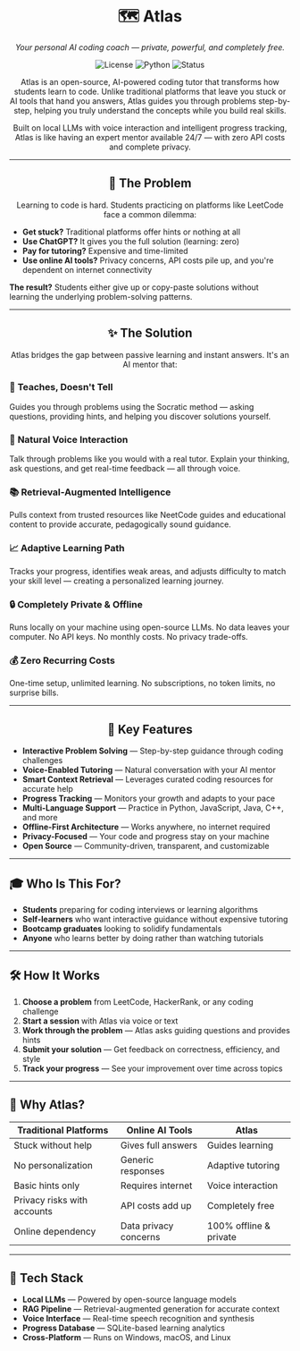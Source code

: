 <h1 align="center">🗺️ Atlas</h1>

<p align="center">
  <em>Your personal AI coding coach — private, powerful, and completely free.</em>
</p>

<p align="center">
  <img src="https://img.shields.io/badge/License-MIT-blue.svg" alt="License">
  <img src="https://img.shields.io/badge/Python-3.8+-green.svg" alt="Python">
  <img src="https://img.shields.io/badge/Status-Active-success.svg" alt="Status">
</p>

<p align="center">
Atlas is an open-source, AI-powered coding tutor that transforms how students learn to code. Unlike traditional platforms that leave you stuck or AI tools that hand you answers, Atlas guides you through problems step-by-step, helping you truly understand the concepts while you build real skills.
</p>

<p align="center">
Built on local LLMs with voice interaction and intelligent progress tracking, Atlas is like having an expert mentor available 24/7 — with zero API costs and complete privacy.
</p>

---

<h2 align="center">🎯 The Problem</h2>

<p align="center">
Learning to code is hard. Students practicing on platforms like LeetCode face a common dilemma:
</p>

- **Get stuck?** Traditional platforms offer hints or nothing at all
- **Use ChatGPT?** It gives you the full solution (learning: zero)
- **Pay for tutoring?** Expensive and time-limited
- **Use online AI tools?** Privacy concerns, API costs pile up, and you're dependent on internet connectivity

**The result?** Students either give up or copy-paste solutions without learning the underlying problem-solving patterns.

---

<h2 align="center">✨ The Solution</h2>

<p align="center">
Atlas bridges the gap between passive learning and instant answers. It's an AI mentor that:
</p>

### 🧠 **Teaches, Doesn't Tell**
Guides you through problems using the Socratic method — asking questions, providing hints, and helping you discover solutions yourself.

### 🎤 **Natural Voice Interaction**
Talk through problems like you would with a real tutor. Explain your thinking, ask questions, and get real-time feedback — all through voice.

### 📚 **Retrieval-Augmented Intelligence**
Pulls context from trusted resources like NeetCode guides and educational content to provide accurate, pedagogically sound guidance.

### 📈 **Adaptive Learning Path**
Tracks your progress, identifies weak areas, and adjusts difficulty to match your skill level — creating a personalized learning journey.

### 🔒 **Completely Private & Offline**
Runs locally on your machine using open-source LLMs. No data leaves your computer. No API keys. No monthly costs. No privacy trade-offs.

### 💰 **Zero Recurring Costs**
One-time setup, unlimited learning. No subscriptions, no token limits, no surprise bills.

---

<h2 align="center">🚀 Key Features</h2>

- **Interactive Problem Solving** — Step-by-step guidance through coding challenges
- **Voice-Enabled Tutoring** — Natural conversation with your AI mentor
- **Smart Context Retrieval** — Leverages curated coding resources for accurate help
- **Progress Tracking** — Monitors your growth and adapts to your pace
- **Multi-Language Support** — Practice in Python, JavaScript, Java, C++, and more
- **Offline-First Architecture** — Works anywhere, no internet required
- **Privacy-Focused** — Your code and progress stay on your machine
- **Open Source** — Community-driven, transparent, and customizable

---

## 🎓 Who Is This For?

- **Students** preparing for coding interviews or learning algorithms
- **Self-learners** who want interactive guidance without expensive tutoring
- **Bootcamp graduates** looking to solidify fundamentals
- **Anyone** who learns better by doing rather than watching tutorials

---

## 🛠️ How It Works

1. **Choose a problem** from LeetCode, HackerRank, or any coding challenge
2. **Start a session** with Atlas via voice or text
3. **Work through the problem** — Atlas asks guiding questions and provides hints
4. **Submit your solution** — Get feedback on correctness, efficiency, and style
5. **Track your progress** — See your improvement over time across topics

---

## 🌟 Why Atlas?

| Traditional Platforms | Online AI Tools | **Atlas** |
|----------------------|-----------------|-----------|
| Stuck without help | Gives full answers | Guides learning |
| No personalization | Generic responses | Adaptive tutoring |
| Basic hints only | Requires internet | Voice interaction |
| Privacy risks with accounts | API costs add up | Completely free |
| Online dependency | Data privacy concerns | 100% offline & private |

---

## 🔧 Tech Stack

- **Local LLMs** — Powered by open-source language models
- **RAG Pipeline** — Retrieval-augmented generation for accurate context
- **Voice Interface** — Real-time speech recognition and synthesis
- **Progress Database** — SQLite-based learning analytics
- **Cross-Platform** — Runs on Windows, macOS, and Linux


